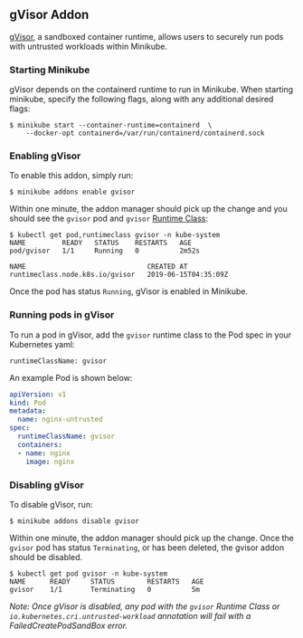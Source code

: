 ## gVisor Addon
[gVisor](https://gvisor.dev/), a sandboxed container runtime, allows users to securely run pods with untrusted workloads within Minikube.

### Starting Minikube
gVisor depends on the containerd runtime to run in Minikube.
When starting minikube, specify the following flags, along with any additional desired flags:

```shell
$ minikube start --container-runtime=containerd  \
    --docker-opt containerd=/var/run/containerd/containerd.sock
```

### Enabling gVisor
To enable this addon, simply run:

```
$ minikube addons enable gvisor
```

Within one minute, the addon manager should pick up the change and you should
see the `gvisor` pod and `gvisor` [Runtime Class](https://kubernetes.io/docs/concepts/containers/runtime-class/):

```
$ kubectl get pod,runtimeclass gvisor -n kube-system
NAME         READY   STATUS    RESTARTS   AGE
pod/gvisor   1/1     Running   0          2m52s

NAME                              CREATED AT
runtimeclass.node.k8s.io/gvisor   2019-06-15T04:35:09Z
```

Once the pod has status `Running`, gVisor is enabled in Minikube.

### Running pods in gVisor

To run a pod in gVisor, add the `gvisor` runtime class to the Pod spec in your
Kubernetes yaml:

```
runtimeClassName: gvisor
```

An example Pod is shown below:

```yaml
apiVersion: v1
kind: Pod
metadata:
  name: nginx-untrusted
spec:
  runtimeClassName: gvisor
  containers:
  - name: nginx
    image: nginx
```

### Disabling gVisor

To disable gVisor, run:

```
$ minikube addons disable gvisor
```

Within one minute, the addon manager should pick up the change.
Once the `gvisor` pod has status `Terminating`, or has been deleted, the gvisor addon should be disabled.

```
$ kubectl get pod gvisor -n kube-system
NAME      READY     STATUS        RESTARTS   AGE
gvisor    1/1       Terminating   0          5m
```

_Note: Once gVisor is disabled, any pod with the `gvisor` Runtime Class or `io.kubernetes.cri.untrusted-workload` annotation will fail with a FailedCreatePodSandBox error._
